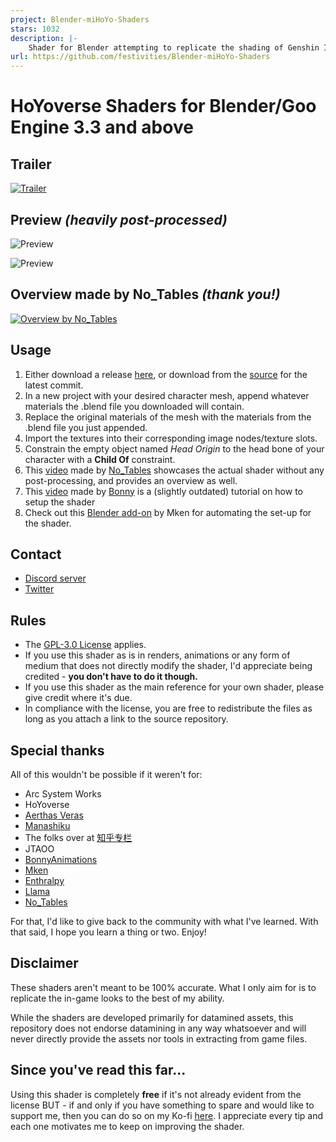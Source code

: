 ```yaml
---
project: Blender-miHoYo-Shaders
stars: 1032
description: |-
    Shader for Blender attempting to replicate the shading of Genshin Impact. These are for datamined assets, not custom-made ones nor the MMD variants.
url: https://github.com/festivities/Blender-miHoYo-Shaders
---
```


# HoYoverse Shaders for Blender/Goo Engine 3.3 and above

## Trailer

[![Trailer](https://img.youtube.com/vi/sbmphjUkVsA/maxresdefault.jpg)](https://youtu.be/sbmphjUkVsA)

## Preview *(heavily post-processed)*
![Preview](https://pbs.twimg.com/media/FMHJjhOUYAAvPnR?format=jpg)

![Preview](https://pbs.twimg.com/media/FgP2vD1akAAKNgs?format=jpg)

## Overview made by No_Tables *(thank you!)*

[![Overview by No_Tables](https://i.imgur.com/ktMusVY.jpg)](https://youtu.be/97G7LqFoTdY)

## Usage
1. Either download a release [here](https://github.com/festivize/Blender-miHoYo-Shaders/releases), or download from the [source](https://github.com/festivize/Blender-miHoYo-Shaders/archive/refs/heads/main.zip) for the latest commit.
2. In a new project with your desired character mesh, append whatever materials the .blend file you downloaded will contain.
3. Replace the original materials of the mesh with the materials from the .blend file you just appended.
4. Import the textures into their corresponding image nodes/texture slots.
5. Constrain the empty object named *Head Origin* to the head bone of your character with a **Child Of** constraint.
7. This [video](https://youtu.be/97G7LqFoTdY) made by [No_Tables](https://twitter.com/No_Tables) showcases the actual shader without any post-processing, and provides an overview as well.
8. This [video](https://youtu.be/vWfd3NIezpQ) made by [Bonny](https://twitter.com/BonnyTweetsOFF) is a (slightly outdated) tutorial on how to setup the shader 
9. Check out this [Blender add-on](https://github.com/michael-gh1/Addons-And-Tools-For-Blender-miHoYo-Shaders) by Mken for automating the set-up for the shader.

## Contact
- [Discord server](https://discord.gg/85rP9SpAkF)
- [Twitter](https://twitter.com/festivizing)

## Rules
- The [GPL-3.0 License](https://github.com/festivize/Blender-miHoYo-Shaders/blob/main/LICENSE) applies.
- If you use this shader as is in renders, animations or any form of medium that does not directly modify the shader, I'd appreciate being credited - **you don't have to do it though.**
- If you use this shader as the main reference for your own shader, please give credit where it's due.
- In compliance with the license, you are free to redistribute the files as long as you attach a link to the source repository.

## Special thanks
All of this wouldn't be possible if it weren't for:
- Arc System Works
- HoYoverse
- [Aerthas Veras](https://github.com/Aerthas/) 
- [Manashiku](https://github.com/Manashiku/)
- The folks over at [知乎专栏](https://zhuanlan.zhihu.com/)
- JTAOO
- [BonnyAnimations](https://twitter.com/BonnyTweetsOFF)
- [Mken](https://twitter.com/Mken_TechArt)
- [Enthralpy](https://www.youtube.com/@Enthralpy)
- [Llama](Https://twitter.com/Llama3D)
- [No_Tables](https://twitter.com/No_Tables)

For that, I'd like to give back to the community with what I've learned. With that said, I hope you learn a thing or two. Enjoy!

## Disclaimer
These shaders aren't meant to be 100% accurate. What I only aim for is to replicate the in-game looks to the best of my ability.

While the shaders are developed primarily for datamined assets, this repository does not endorse datamining in any way whatsoever and will never directly provide the assets nor tools in extracting from game files.

## Since you've read this far...
Using this shader is completely **free** if it's not already evident from the license BUT - if and only if you have something to spare and would like to support me, then you can do so on my Ko-fi [here](https://ko-fi.com/festivity). I appreciate every tip and each one motivates me to keep on improving the shader.

